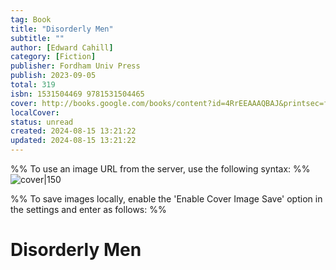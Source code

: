 ```yaml
---
tag: Book
title: "Disorderly Men"
subtitle: ""
author: [Edward Cahill]
category: [Fiction]
publisher: Fordham Univ Press
publish: 2023-09-05
total: 319
isbn: 1531504469 9781531504465
cover: http://books.google.com/books/content?id=4RrEEAAAQBAJ&printsec=frontcover&img=1&zoom=1&edge=curl&source=gbs_api
localCover: 
status: unread
created: 2024-08-15 13:21:22
updated: 2024-08-15 13:21:22
---
```


%% To use an image URL from the server, use the following syntax: %%
![cover|150](http://books.google.com/books/content?id=4RrEEAAAQBAJ&printsec=frontcover&img=1&zoom=1&edge=curl&source=gbs_api)

%% To save images locally, enable the 'Enable Cover Image Save' option in the settings and enter as follows: %%


# Disorderly Men
